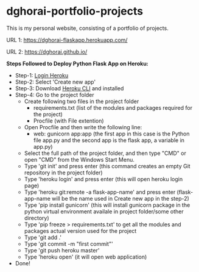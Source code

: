 # dghorai-portfolio-projects
This is my personal website, consisting of a portfolio of projects.

URL 1: https://dghorai-flaskapp.herokuapp.com/

URL 2: https://dghorai.github.io/

**Steps Followed to Deploy Python Flask App on Heroku:**
* Step-1: [Login Heroku](https://www.heroku.com/)
* Step-2: Select 'Create new app'
* Step-3: Download [Heroku CLI](https://devcenter.heroku.com/articles/heroku-cli) and installed
* Step-4: Go to the project folder
  * Create following two files in the project folder
    * requirements.txt (list of the modules and packages required for the project)
    * Procfile (with File extention)
  * Open Procfile and then write the following line:
    * web: gunicorn app:app (the first app in this case is the Python file app.py and the second app is the flask app, a variable in app.py)
  * Select the full path of the project folder, and then type "CMD" or open "CMD" from the Windows Start Menu.
  * Type 'git init' and press enter (this command creates an empty Git repository in the project folder)
  * Type 'heroku login' and press enter (this will open heroku login page)
  * Type 'heroku git:remote -a flask-app-name' and press enter (flask-app-name will be the name used in Create new app in the step-2)
  * Type 'pip install gunicorn' (this will install gunicorn package in the python virtual environment availale in project folder/some other directory)
  * Type 'pip freeze > requirements.txt' to get all the modules and packages actual version used for the project
  * Type 'git add .'
  * Type 'git commit -m "first commit"'
  * Type 'git push heroku master'
  * Type 'heroku open' (it will open web application)
* Done!
